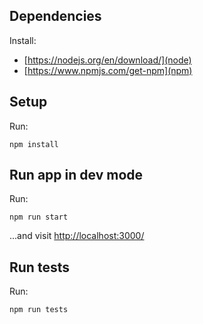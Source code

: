 ## Dependencies
Install:
* [https://nodejs.org/en/download/](node)
* [https://www.npmjs.com/get-npm](npm)

## Setup
Run:
```
npm install
```

## Run app in dev mode
Run:
```
npm run start
```
...and visit [http://localhost:3000/](http://localhost:3000/)
## Run tests
Run:
```
npm run tests
```

